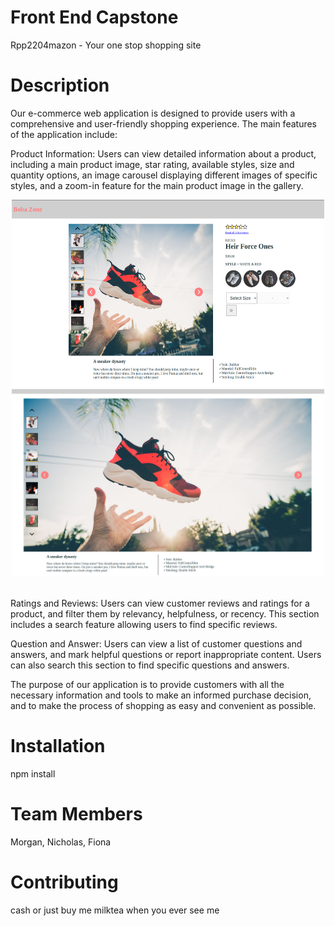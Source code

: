 # Front End Capstone
Rpp2204mazon - Your one stop shopping site

# Description
Our e-commerce web application is designed to provide users with a comprehensive and user-friendly shopping experience. The main features of the application include:

Product Information: Users can view detailed information about a product, including a main product image, star rating, available styles, size and quantity options, an image carousel displaying different images of specific styles, and a zoom-in feature for the main product image in the gallery.

<div align="center">
  <img width="500" height="300" src="Atelier_Product_Info.png">
  <img width="500" height="300" src="Atelier_Product_Info_Zoom.png">
</div>
<br/>

Ratings and Reviews: Users can view customer reviews and ratings for a product, and filter them by relevancy, helpfulness, or recency. This section includes a search feature allowing users to find specific reviews.

Question and Answer: Users can view a list of customer questions and answers, and mark helpful questions or report inappropriate content. Users can also search this section to find specific questions and answers.

The purpose of our application is to provide customers with all the necessary information and tools to make an informed purchase decision, and to make the process of shopping as easy and convenient as possible.

# Installation
npm install

# Team Members
Morgan, Nicholas, Fiona

# Contributing
cash or just buy me milktea when you ever see me

